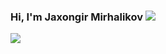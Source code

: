 ### Hi, I'm Jaxongir Mirhalikov <img src="https://media.giphy.com/mediahvrJCLFzcasrR4ia7z.giphy.gif" widt="25px" />
<img src="https://media.giphy.com/mediahvrJCLFzcasrR4ia7z.giphy.gif" widt="25px" />
